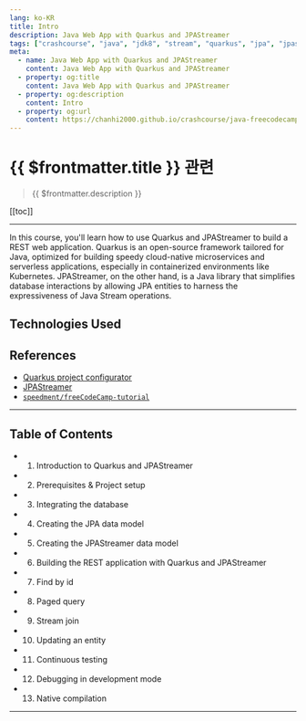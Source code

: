 ```yaml
---
lang: ko-KR
title: Intro
description: Java Web App with Quarkus and JPAStreamer
tags: ["crashcourse", "java", "jdk8", "stream", "quarkus", "jpa", "jpastreamer"]
meta:
  - name: Java Web App with Quarkus and JPAStreamer
    content: Java Web App with Quarkus and JPAStreamer
  - property: og:title
    content: Java Web App with Quarkus and JPAStreamer
  - property: og:description
    content: Intro
  - property: og:url
    content: https://chanhi2000.github.io/crashcourse/java-freecodecamp-quarkus-jpastreamer.html
---
```


# {{ $frontmatter.title }} 관련

> {{ $frontmatter.description }}

[[toc]]

---

<YouTube id="KZnQ5R8Kd4I" />

In this course, you'll learn how to use Quarkus and JPAStreamer to build a REST web application. Quarkus is an open-source framework tailored for Java, optimized for building speedy cloud-native microservices and serverless applications, especially in containerized environments like Kubernetes. JPAStreamer, on the other hand, is a Java library that simplifies database interactions by allowing JPA entities to harness the expressiveness of Java Stream operations.

## Technologies Used

## References

- [Quarkus project configurator](https://code.quarkus.io)
- [JPAStreamer](https://jpastreamer.org) 
- [<FontIcon icon="iconfont icon-github"/>`speedment/freeCodeCamp-tutorial`](speedment/freeCodeCamp-tutorial)

<ShieldsGroup logos=""/>

---

## Table of Contents

- 01. Introduction to Quarkus and JPAStreamer
- 02. Prerequisites & Project setup 
- 03. Integrating the database
- 04. Creating the JPA data model
- 05. Creating the JPAStreamer data model
- 06. Building the REST application with Quarkus and JPAStreamer
- 07. Find by id 
- 08. Paged query
- 09. Stream join
- 10. Updating an entity 
- 11. Continuous testing
- 12. Debugging in development mode
- 13. Native compilation 

---

<TagLinks />